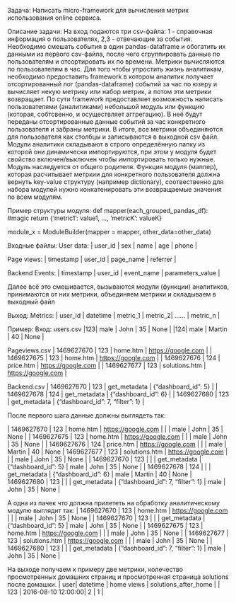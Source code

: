 Задача: Написать micro-framework для вычисления метрик использования online сервиса.

Описание задачи: На вход подаются три csv-файла: 1 - справочная информация о пользователях, 2,3 - отвечающие за события. Необходимо смешать события в один pandas-dataframe и обогатить их данными из первого csv-файла, после чего сгруппировать данные по пользователям и отсортировать их по времени. Метрики вычисляются по пользователям в час. Для того чтобы упростить жизнь аналитикам, необходимо предоставить framework в котором аналитик получает отсортированный лог (pandas-dataframe) событий за час по юзеру и вычисляет некую метрику или набор метрик, а потом эти метрики возвращает. По сути framework предоставляет возможность написать пользователями (аналитиками) небольшой модуль или функцию (которая, собтсвенно, и осуществляет аггрегацию). В неё будут переданы отсортированные  данные событий за час конкретного пользователя и забраны метрики. В итоге, все метрики объединяются для пользователя как столбцы и записываются в выходной csv файл. Модули аналитики складывают в строго определённую папку из которой они динамически импортируются, при этом у модуля будет свойство включен/выключен чтобы импортировать только нужные. Модуль наследуется от общего родителя.
Функция модуля (маппер), которая расчитывает метркии для конкретного пользователя должна вернуть key-value структуру (например dictionary), соотвественно для набора модулей нужно конкатенировать эти возвращаемые значения по всем модулям.

Пример структуры модуля:
def mapper(each_grouped_pandas_df):
	#magic
	return {‘metric1’: value1, …, ‘metricK’: valueK}

module_x = ModuleBuilder(mapper = mapper, other_data=other_data)

Входные файлы:
User data:
| user_id | sex | name | age | phone |

Page views:
| timestamp | user_id | page_name | referrer |

Backend Events:
| timestamp | user_id | event_name | parameters_value |

Далее всё это смешивается, вызываются модули (функции) аналитиков, принимаются от них метрики, объединяем метрики и складываем в выходный файл

Выход:
Metrics:
| user_id | datetime | metric_1 | metric_2| …… | metric_n |


Пример:
Вход:
users.csv 
|123| male | John   | 35 | None        |
|124| male | Martin | 40 | None        |

Pageviews.csv
| 1469627670 | 123 | home.htm      | https://google.com |
| 1469627675 | 123 | home.htm      | https://google.com |
| 1469627676 | 124 | price.htm       | https://google.com |
| 1469627677 | 123 | solutions.htm | https://google.com |

Backend.csv
| 1469627670 | 123 | get_metadata | {“dashboard_id”: 5} |
| 1469627678 | 124 | get_metadata | {“dashboard_id”: 6} |
| 1469627680 | 123 | get_metadata | {“dashboard_id”: 7, “filter”: 1} |

После первого шага данные должны выглядеть так:

| 1469627670 | 123 | home.htm      | https://google.com |      |        | male | John   | 35 | None |
| 1469627675 | 123 | home.htm      | https://google.com |      |        | male | John   | 35 | None |
| 1469627676 | 124 | price.htm       | https://google.com |      |        | male | Martin | 40 | None
| 1469627677 | 123 | solutions.htm | https://google.com |      |        | male | John   | 35 | None |
| 1469627670 | 123 |    |     | get_metadata | {“dashboard_id”: 5} | male | John   | 35 | None |
| 1469627678 | 124 |    |     | get_metadata | {“dashboard_id”: 6} | male | Martin | 40 | None
| 1469627680 | 123 |    |     | get_metadata | {“dashboard_id”: 7, “filter”: 1} | male | John   | 35 | None |

А одна из пачек что должна прилететь на обработку аналитическому модулю выглядит так:
| 1469627670 | 123 | home.htm      | https://google.com |      |        | male | John   | 35 | None |
| 1469627670 | 123 |    |     | get_metadata | {“dashboard_id”: 5} | male | John   | 35 | None |
| 1469627675 | 123 | home.htm      | https://google.com |      |        | male | John   | 35 | None |
| 1469627677 | 123 | solutions.htm | https://google.com |      |        | male | John   | 35 | None |
| 1469627680 | 123 |    |     | get_metadata | {“dashboard_id”: 7, “filter”: 1} | male | John   | 35 | None |

На выходе получаем к примеру две метрики, колечество просмотренных домашних страниц и просмотренная страница solutions после домашки.
| user| datetime                   | home views | solutions_after_home |
| 123 | 2016-08-10 12:00:00|         2          |                1                   |
